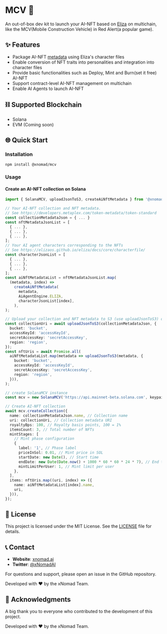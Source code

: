 # MCV 🚀

An out-of-box dev kit to launch your AI-NFT based on [Eliza](https://github.com/elizaOS/eliza) on multichain, like the MCV(Mobile Construction Vehicle) in Red Alert(a popular game).

## ✨ Features

- Package AI-NFT [metadata](https://docs.xnomad.ai/ai-nft-metadata) using Eliza's character files
- Enable conversion of NFT traits into personalities and integration into character files
- Provide basic functionalities such as Deploy, Mint and Burn(set it free) AI-NFT
- Support contract-level AI-NFT management on multichain
- Enable AI Agents to launch AI-NFT

## ⛓️ Supported Blockchain

- Solana
- EVM (Coming soon)

## 🌐 Quick Start

### Installation

```
npm install @xnomad/mcv
```

### Usage

#### Create an AI-NFT collection on Solana

```typescript
import { SolanaMCV, uploadJsonToS3, createAiNftMetadata } from '@xnomad/mcv';

// Your AI-NFT collection and NFT metadata.
// See https://developers.metaplex.com/token-metadata/token-standard
const collectionMetadataJson = { ... }
const nftMetadataJsonList = [
  { ... },
  { ... },
  { ... },
];
// Your AI agent characters corresponding to the NFTs
// See https://elizaos.github.io/eliza/docs/core/characterfile/
const characterJsonList = [
  { ... },
  { ... },
  { ... },
];
const aiNftMetadataList = nftMetadataJsonList.map(
  (metadata, index) =>
    createAiNftMetadata(
      metadata,
      AiAgentEngine.ELIZA,
      characterJsonList[index],
    ),
);

// Upload your collection and NFT metadata to S3 (use uploadJsonToS3) or IPFS (use uploadJsonToIpfs)
const collectionUri = await uploadJsonToS3(collectionMetadataJson, {
  bucket: 'bucket',
  accessKeyId: 'accessKeyId',
  secretAccessKey: 'secretAccessKey',
  region: 'region',
});
const nftUris = await Promise.all(
  aiNftMetadataList.map(metadata => uploadJsonToS3(metadata, {
    bucket: 'bucket',
    accessKeyId: 'accessKeyId',
    secretAccessKey: 'secretAccessKey',
    region: 'region',
  })),
);

// create SolanaMCV instance
const mcv = new SolanaMCV('https://api.mainnet-beta.solana.com', keypairOrWalletAdapter);

// Create AI-NFT collection
await mcv.createCollection({
  name: collectionMetadataJson.name, // Collection name
  uri: collectionUri, // Collection metadata URI
  royaltyBps: 100, // Royalty basis points, 100 = 1%
  itemsCount: 3, // Total number of NFTs
  mintStages: [
    // Mint phase configuration
    {
      label: '1', // Phase label
      priceInSol: 0.01, // Mint price in SOL
      startDate: new Date(), // Start time
      endDate: new Date(Date.now() + 1000 * 60 * 60 * 24 * 7), // End time
      mintLimitPerUser: 1, // Mint limit per user
    },
  ],
  items: nftUris.map((uri, index) => ({
    name: aiNftMetadataList[index].name,
    uri,
  })),
});
```

## 📜 License

This project is licensed under the MIT License. See the [LICENSE](LICENSE) file for details.

## 📞 Contact

- **Website**: [xnomad.ai](https://xnomad.ai)
- **Twitter**: [@xNomadAI](https://x.com/xNomadAI)

For questions and support, please open an issue in the GitHub repository.

Developed with ❤️ by the xNomad Team.

## 🙏 Acknowledgments

A big thank you to everyone who contributed to the development of this project.

Developed with ❤️ by the xNomad Team.
